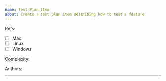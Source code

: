 ```yaml
---
name: Test Plan Item
about: Create a test plan item describing how to test a feature
---
```


Refs: <!-- Refer to the issue that this test plan item is testing. -->

- [ ] Mac
- [ ] Linux
- [ ] Windows

Complexity:

Authors: <!-- Mention the authors if there are more than one eg: @user1, @user2. Otherwise delete this line. -->

---

<!-- Please write your test here. -->
